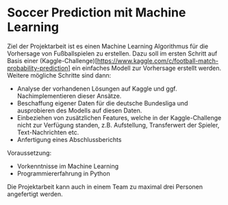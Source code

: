 # Soccer Prediction mit Machine Learning

Ziel der Projektarbeit ist es einen Machine Learning Algorithmus für die
Vorhersage von Fußballspielen zu erstellen. Dazu soll im ersten Schritt auf Basis
einer (Kaggle-Challenge)[https://www.kaggle.com/c/football-match-probability-prediction]
ein einfaches Modell zur Vorhersage erstellt werden. Weitere mögliche Schritte sind dann:

- Analyse der vorhandenen Lösungen auf Kaggle und ggf. Nachimplementieren dieser
Ansätze.
- Beschaffung eigener Daten für die deutsche Bundesliga und ausprobieren des Modells auf diesen Daten.
- Einbeziehen von zusätzlichen Features, welche in der Kaggle-Challenge nicht zur Verfügung standen, z.B. Aufstellung, Transferwert der Spieler, Text-Nachrichten etc.  
- Anfertigung eines Abschlussberichts

Voraussetzung:
- Vorkenntnisse im Machine Learning
- Programmiererfahrung in Python

Die Projektarbeit kann auch in einem Team zu maximal drei Personen angefertigt werden.
